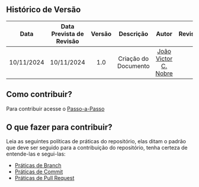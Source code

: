 ## Histórico de Versão
|    Data    | Data Prevista de Revisão | Versão |          Descrição           |                   Autor                    |                Revisor                 |
| :--------: | :----------------------: | :----: | :--------------------------: | :----------------------------------------: | :------------------------------------: |
| 10/11/2024 |        10/11/2024        |  1.0   |     Criação do Documento     |  [João Victor C. Nobre](https://github.com/Gam13)   |  |



## Como contribuir?
Para contribuir acesse o [Passo-a-Passo](/Contribuição/Tutorial/)

## O que fazer para contribuir?
Leia as seguintes políticas de práticas do repositório, elas ditam o padrão que deve ser seguido
para a contribuição do repositório, tenha certeza de entende-las e segui-las:

* [Práticas de Branch](Branch/)
* [Práticas de Commit](Commit/)
* [Práticas de Pull Request](PullRequest/)
